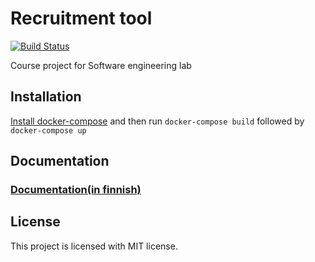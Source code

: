 # Recruitment tool

[![Build Status](https://travis-ci.com/ohtu-rekry/recruitment-tool.svg?branch=master)](https://travis-ci.com/ohtu-rekry/recruitment-tool)

Course project for Software engineering lab

## Installation

[Install docker-compose](https://docs.docker.com/compose/install/#install-compose) and then run `docker-compose build` followed by `docker-compose up`

## Documentation

### [Documentation(in finnish)](https://drive.google.com/drive/folders/1eIRQM6g3LYBebOnADC88xpym8MhJdWzk)

## License 

This project is licensed with MIT license.
